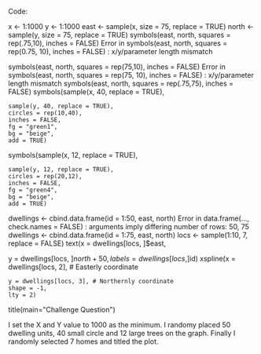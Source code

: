 Code:

x <- 1:1000 y <- 1:1000 east <- sample(x, size = 75, replace = TRUE) north <- sample(y, size = 75, replace = TRUE) symbols(east, north, squares = rep(.75,10), inches = FALSE) Error in symbols(east, north, squares = rep(0.75, 10), inches = FALSE) : x/y/parameter length mismatch

symbols(east, north, squares = rep(75,10), inches = FALSE) Error in symbols(east, north, squares = rep(75, 10), inches = FALSE) : x/y/parameter length mismatch symbols(east, north, squares = rep(.75,75), inches = FALSE) symbols(sample(x, 40, replace = TRUE),

    sample(y, 40, replace = TRUE), 
    circles = rep(10,40), 
    inches = FALSE,
    fg = "green1",
    bg = "beige",
    add = TRUE)
symbols(sample(x, 12, replace = TRUE),

    sample(y, 12, replace = TRUE),
    circles = rep(20,12),
    inches = FALSE,
    fg = "green4",
    bg = "beige",
    add = TRUE)
dwellings <- cbind.data.frame(id = 1:50, east, north) Error in data.frame(..., check.names = FALSE) : arguments imply differing number of rows: 50, 75 dwellings <- cbind.data.frame(id = 1:75, east, north) locs <- sample(1:10, 7, replace = FALSE) text(x = dwellings[locs, ]$east,

 y = dwellings[locs, ]$north + 50,
 labels = dwellings[locs, ]$id)
xspline(x = dwellings[locs, 2], # Easterly coordinate

    y = dwellings[locs, 3], # Northernly coordinate
    shape = -1,
    lty = 2)
title(main="Challenge Question")

I set the X and Y value to 1000 as the minimum. I randomy placed 50 dwelling units, 40 small circle and 12 large trees on the graph. Finally I randomly selected 7 homes and titled the plot.
